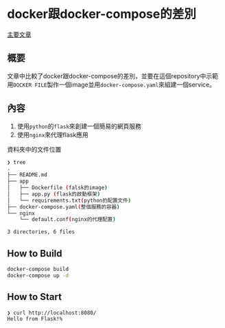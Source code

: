 # docker跟docker-compose的差別

[主要文章]([url](https://medium.com/@chaiyomin/docker%E8%B7%9Fdocker-compose%E7%9A%84%E5%B7%AE%E5%88%A5-842958041349))

## 概要

文章中比較了docker跟docker-compose的差別，並要在這個repository中示範用`DOCKER FILE`製作一個image並用`docker-compose.yaml`來組建一個service。

## 內容

1. 使用`python`的`flask`來創建一個簡易的網頁服務
2. 使用`nginx`來代理flask應用

資料夾中的文件位置

```sh
❯ tree
.
├── README.md
├── app
│   ├── Dockerfile (falsk的image)
│   ├── app.py (flask的啟動框架)
│   └── requirements.txt(python的配置文件)
├── docker-compose.yaml(整個服務的容器)
└── nginx
    └── default.conf(nginx的代理配置)

3 directories, 6 files
```

## How to Build

```sh
docker-compose build
docker-compose up -d
```

## How to Start

```sh
❯ curl http://localhost:8080/
Hello from Flask!%
```

